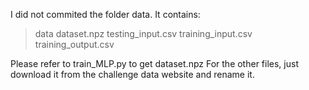 I did not commited the folder data.
It contains:
> data 
	dataset.npz
	testing_input.csv
	training_input.csv
	training_output.csv

Please refer to train_MLP.py to get dataset.npz
For the other files, just download it from the challenge data website and rename it.